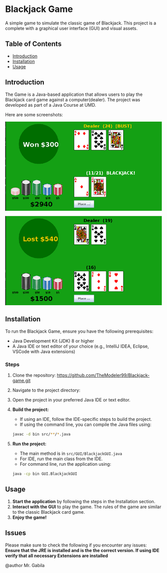 # Blackjack Game

A simple game to simulate the classic game of Blackjack. This project is a complete with a graphical user interface (GUI) and visual assets.

## Table of Contents

- [Introduction](#introduction)
- [Installation](#installation)
- [Usage](#usage)

## Introduction

The Game is a Java-based application that allows users to play the Blackjack card game against a computer(dealer). The project was developed as part of a Java Course at UMD.

Here are some screenshots:

![screenshot 1](images/screenshot_1.png)

![screenshot 2](images/screenshot_2.png)

## Installation

To run the Blackjack Game, ensure you have the following prerequisites:

- Java Development Kit (JDK) 8 or higher
- A Java IDE or text editor of your choice (e.g., IntelliJ IDEA, Eclipse, VSCode with Java extensions)

### Steps

1. Clone the repository: https://github.com/TheModeler99/Blackjack-game.git

2. Navigate to the project directory:

3. Open the project in your preferred Java IDE or text editor.

4. **Build the project:**
    - If using an IDE, follow the IDE-specific steps to build the project.
    - If using the command line, you can compile the Java files using:

    ```bash
    javac -d bin src/**/*.java
    ```

5. **Run the project:**
    - The main method is in ```src/GUI/BlackjackGUI.java```
    - For IDE, run the main class from the IDE.
    - For command line, run the application using:

    ```bash
    java -cp bin GUI.BlackjackGUI
    ```

## Usage

1. **Start the application** by following the steps in the Installation section.
2. **Interact with the GUI** to play the game. The rules of the game are similar to the classic Blackjack card game.
3. **Enjoy the game!**

## Issues

Please make sure to check the following if you encounter any issues:
**Ensure that the JRE is installed and is the the correct version. If using IDE verify that all necessary Extensions are installed**

@author Mr. Gabila
